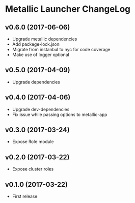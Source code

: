 # Metallic Launcher ChangeLog

## v0.6.0 (2017-06-06)

 - Upgrade metallic dependencies
 - Add packege-lock.json
 - Migrate from instanbul to nyc for code coverage
 - Make use of logger optional


## v0.5.0 (2017-04-09)

 - Upgrade dependencies


## v0.4.0 (2017-04-06)

 - Upgrade dev-dependencies
 - Fix issue while passing options to metallic-app


## v0.3.0 (2017-03-24)

 - Expose Role module


## v0.2.0 (2017-03-22)

 - Expose cluster roles


## v0.1.0 (2017-03-22)

 - First release
